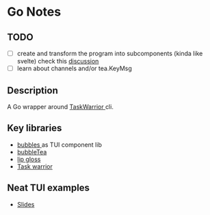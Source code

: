 # Go Notes

## TODO

- [ ] create and  transform the program into subcomponents (kinda like svelte) check this [ discussion ]( https://github.com/charmbracelet/bubbletea/discussions/176)
- [ ] learn about channels and/or tea.KeyMsg 
## Description

A Go wrapper around [ TaskWarrior ](https://taskwarrior.org/) cli.
## Key libraries

* [ bubbles ](https://github.com/charmbracelet/bubbles) as TUI component lib
* [ bubbleTea ](https://github.com/charmbracelet/bubbletea)
* [ lip gloss](https://github.com/charmbracelet/lipgloss)
* [Task warrior](https://taskwarrior.org/docs/start.html)

## Neat TUI examples

* [ Slides ](https://github.com/maaslalani/slides)


